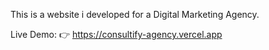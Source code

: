 This is a website i developed for a Digital Marketing Agency.

Live Demo: 👉 https://consultify-agency.vercel.app
